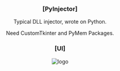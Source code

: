 <div align="center">

### [PyInjector]
Typical DLL injector, wrote on Python.

Need CustomTkinter and PyMem Packages.

### [UI]
<img src="https://i.imgur.com/kwN7yXq.png"  alt="logo" />



</div>
